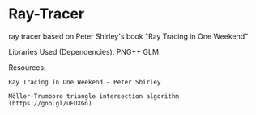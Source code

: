 # Ray-Tracer
ray tracer based on Peter Shirley's book "Ray Tracing in One Weekend"

Libraries Used (Dependencies):
    PNG++
    GLM

Resources:

    Ray Tracing in One Weekend - Peter Shirley
    
    Möller-Trumbore triangle intersection algorithm (https://goo.gl/uEUXGn)
